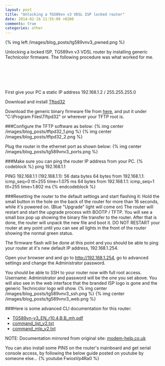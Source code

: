 ```yaml
---
layout: post
title: "Unlocking a TG589vn v3 VDSL ISP locked router"
date: 2014-02-16 11:55:09 +0200
comments: true
categories: other
---
```

{% img left /images/blog_posts/tg589vnv3_pwned.png %}

Unlocking a locked ISP, TG589vn v3 VDSL router by installing generic Technicolor firmware. The following procedure was what worked for me.
<!--more-->
<br>
<br>
<br>
<br>

First give your PC a static IP address 192.168.1.2 / 255.255.255.0

Download and install [Tftpd32](http://www.jounin.net/tftpd32.html)

Download the generic binary firmware file from [here](http://www.mediafire.com/download/ku9yo2wsl577npf/MST_TG589vnv3_R10.5.2.F_BN.bin), and put it under "C:\Program Files\Tftpd32\" or wherever your TFTP root is.

###Configure the TFTP software as below:
{% img center /images/blog_posts/tftpd32_1.png %}
{% img center /images/blog_posts/tftpd32_2.png %}

Plug the router in the ethernet port as shown below:
{% img center /images/blog_posts/tg589vnv3_ports.png %}

###Make sure you can ping the router IP address from your PC.
{% codeblock %}
ping 192.168.1.1

PING 192.168.1.1 (192.168.1.1): 56 data bytes
64 bytes from 192.168.1.1: icmp_seq=0 ttl=255 time=1.075 ms
64 bytes from 192.168.1.1: icmp_seq=1 ttl=255 time=1.802 ms
{% endcodeblock %}

###Resetting the router to the default settings and start flashing it:
Hold the small button in the hole on the back of the router for more than 16 seconds, while it's powered on. (Blue "Upgrade" light will come on) The router will restart and start the upgrade process with BOOTP / TFTP. You will see a small box pop up showing the binary file transfer to the router. After that is done, the router will unpack the new file and boot it. DO NOT RESTART your router at any point until you can see all lights in the front of the router showing the normal green status.

The firmware flash will be done at this point and you should be able to ping your router at it's new default IP address, 192.168.1.254.

Open your browser and and go to http://192.168.1.254, go to advanced settings and change the Administrator password.

You should be able to SSH to your router now with full root access. Username: Administrator and password will be the one you set above. You will also see in the web interface that the branded ISP logo is gone and the generic Technicolor logo will show.
{% img center /images/blog_posts/tg589vnv3_ssh.png %}
{% img center /images/blog_posts/tg589vnv3_web.png %}

###Here is some advanced CLI documentation for this router:
* [TG589vn-v3_EN_r10.4.B.B_mh.pdf](http://www.mediafire.com/view/8hiaraeqx31d8hj/TG589vn-v3_EN_r10.4.B.B_mh.pdf)
* [command_list_v2.txt](http://www.mediafire.com/view/3j6s1mmloottjbi/command_list_v2.txt)
* [command_mlp_v2.txt](http://www.mediafire.com/view/vtdihfhs73ce5gb/command_mlp_v2.txt)

NOTE: Documentation mirrored from original site: [modem-help.co.uk](http://download.modem-help.co.uk/mfcs-A/Alcatel/Modems/TG589vn/v3/)

You can also install some PINS on the router's mainboard and get serial console access, by following the below guide posted on youtube by someone else...
{% youtube FwiosVp4Ra0 %}
